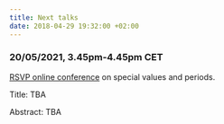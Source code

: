 ```yaml
---
title: Next talks
date: 2018-04-29 19:32:00 +02:00
---
```


### 20/05/2021, 3.45pm-4.45pm CET

[RSVP online conference](https://sites.google.com/view/rsvp-conference/home) on special values and periods.

Title: TBA

Abstract: TBA